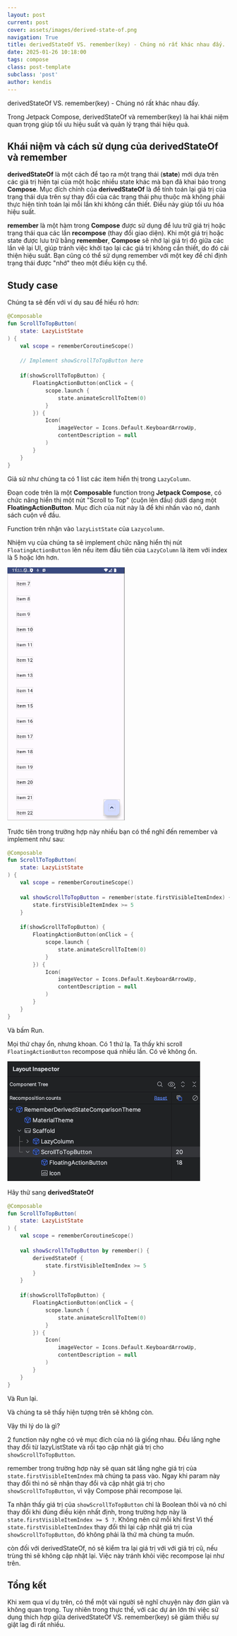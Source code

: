 ```yaml
---
layout: post
current: post
cover: assets/images/derived-state-of.png
navigation: True
title: derivedStateOf VS. remember(key) - Chúng nó rất khác nhau đấy.
date: 2025-01-26 10:18:00
tags: compose
class: post-template
subclass: 'post'
author: kendis
---
```


derivedStateOf VS. remember(key) - Chúng nó rất khác nhau đấy.

Trong Jetpack Compose, derivedStateOf và remember(key) là hai khái niệm quan trọng giúp tối ưu hiệu suất và quản lý trạng thái hiệu quả.

## Khái niệm và cách sử dụng của derivedStateOf và remember

**derivedStateOf** là một cách để tạo ra một trạng thái (**state**) mới dựa trên các giá trị hiện tại của một hoặc nhiều state khác mà bạn đã khai báo trong **Compose**. Mục đích chính của **derivedStateOf** là để tính toán lại giá trị của trạng thái dựa trên sự thay đổi của các trạng thái phụ thuộc mà không phải thực hiện tính toán lại mỗi lần khi không cần thiết. Điều này giúp tối ưu hóa hiệu suất.


**remember** là một hàm trong **Compose** được sử dụng để lưu trữ giá trị hoặc trạng thái qua các lần **recompose** (thay đổi giao diện). Khi một giá trị hoặc state được lưu trữ bằng **remember**, **Compose** sẽ nhớ lại giá trị đó giữa các lần vẽ lại UI, giúp tránh việc khởi tạo lại các giá trị không cần thiết, do đó cải thiện hiệu suất. Bạn cũng có thể sử dụng remember với một key để chỉ định trạng thái được "nhớ" theo một điều kiện cụ thể.

## Study case

Chúng ta sẽ đến với ví dụ sau để hiểu rõ hơn:

```kotlin
@Composable
fun ScrollToTopButton(
    state: LazyListState
) {
    val scope = rememberCoroutineScope()

	// Implement showScrollToTopButton here

    if(showScrollToTopButton) {
        FloatingActionButton(onClick = {
            scope.launch {
                state.animateScrollToItem(0)
            }
        }) {
            Icon(
                imageVector = Icons.Default.KeyboardArrowUp,
                contentDescription = null
            )
        }
    }
}
```
Giả sử như chúng ta có 1 list các item hiển thị trong ```LazyColumn```.

Đoạn code trên là một **Composable** function trong **Jetpack Compose**, có chức năng hiển thị một nút "Scroll to Top" (cuộn lên đầu) dưới dạng một **FloatingActionButton**. Mục đích của nút này là để khi nhấn vào nó, danh sách cuộn về đầu.

Function trên nhận vào ```lazyListState``` của ```Lazycolumn```.

Nhiệm vụ của chúng ta sẽ implement chức năng hiển thị nút ```FloatingActionButton``` lên nếu item đầu tiên của ```LazyColumn``` là item với index là 5 hoặc lớn hơn.


![Study case](assets/images/derived-state-of-1.png)

Trước tiên trong trường hợp này nhiều bạn có thể nghĩ đến remember và implement như sau:

```kotlin
@Composable
fun ScrollToTopButton(
    state: LazyListState
) {
    val scope = rememberCoroutineScope()

	val showScrollToTopButton = remember(state.firstVisibleItemIndex) {
	    state.firstVisibleItemIndex >= 5
	}

    if(showScrollToTopButton) {
        FloatingActionButton(onClick = {
            scope.launch {
                state.animateScrollToItem(0)
            }
        }) {
            Icon(
                imageVector = Icons.Default.KeyboardArrowUp,
                contentDescription = null
            )
        }
    }
}
```

Và bấm Run.

Mọi thứ chạy ổn, nhưng khoan. Có 1 thứ lạ. Ta thấy khi scroll ```FloatingActionButton``` recompose quá nhiều lần. Có vẻ không ổn.

![Issue](assets/images/derived-state-of-2.png)

Hãy thử sang **derivedStateOf**

```kotlin
@Composable
fun ScrollToTopButton(
    state: LazyListState
) {
    val scope = rememberCoroutineScope()

    val showScrollToTopButton by remember() {
        derivedStateOf {
            state.firstVisibleItemIndex >= 5
        }
    }

    if(showScrollToTopButton) {
        FloatingActionButton(onClick = {
            scope.launch {
                state.animateScrollToItem(0)
            }
        }) {
            Icon(
                imageVector = Icons.Default.KeyboardArrowUp,
                contentDescription = null
            )
        }
    }
}
```

Và Run lại.

Và chúng ta sẽ thấy hiện tượng trên sẽ không còn.

Vậy thì lý do là gì?

2 function này nghe có vẻ mục đích của nó là giống nhau. Đều lắng nghe thay đổi từ lazyListState và rồi tạo cập nhật giá trị cho ```showScrollToTopButton```.

remember trong trường hợp này sẽ quan sát lắng nghe giá trị của ```state.firstVisibleItemIndex``` mà chúng ta pass vào. Ngay khi param này thay đổi thì nó sẽ nhận thay đổi và cập nhật giá trị cho ```showScrollToTopButton```, vì vậy Compose phải recompose lại.

Ta nhận thấy giá trị của ```showScrollToTopButton``` chỉ là Boolean thôi và nó chỉ thay đổi khi đúng điều kiện nhất định, trong trường hợp này là ```state.firstVisibleItemIndex >= 5 ?```. Không nên cứ mỗi khi first Vì thế ```state.firstVisibleItemIndex``` thay đổi thì lại cập nhật giá trị của ```showScrollToTopButton```, đó không phải là thứ mà chúng ta muốn.

còn đối với derivedStateOf, nó sẽ kiểm tra lại giá trị với với giá trị cũ, nếu trùng thì sẽ không cập nhật lại. Việc này tránh khỏi việc recompose lại như trên.

## Tổng kết

Khi xem qua ví dụ trên, có thể một vài người sẽ nghĩ chuyện này đơn giản và không quan trọng. Tuy nhiên trong thực thế, với các dự án lớn thì việc sử dụng thích hợp giữa derivedStateOf VS. remember(key) sẽ giảm thiểu sự giật lag đi rất nhiều.



